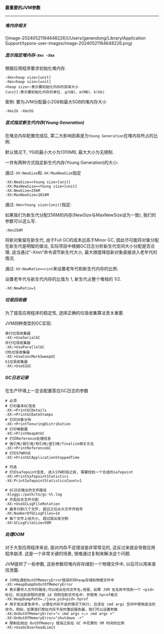 #### 最重要的JVM参数

---

##### 堆内存相关

![image-20240521164648226](/Users/ganendong/Library/Application Support/typora-user-images/image-20240521164648226.png)

##### 显示指定堆内存`-Xms -Xmx`

根据应用程序要求初始化堆内存. 

```
-Xms<heap size>[unit]
-Xms<heap size>[unit]
<heap size>:表示要初始化内存的具体大小
[unit]:表示要初始化内存的单位. g(GB)、m(MB)、k(kb)
```

案例: 要为JVM分配最小2GB和最大5GB的堆内存大小

```
-Xms2G -Xmx5G
```

##### 显式指定新生代内存(Young Generation)

在堆总内存配置完成后, 第二大影响因素是为`Young Generation`在堆内存所占的比例. 

默认情况下, YG的最小大小为1310MB, 最大大小为无限制.

一共有两种方式指定新生代内存(Young Generation)的大小:

通过`-XX:NewSize`和`-XX:MaxNewSize`指定

```
-XX:NewSize=<Young size>[unit]
-XX:MaxNewSize=<Young size>[unit]
-XX:NewSize=256M
-XX:MaxNewSize=1024M
```

通过`-Xmn<Young size>[unit]`指定:

如果我们为新生代分配256M的内存(NewSize与MaxNewSize设为一致), 我们的参数可以这么写.

```
-Xmn256M
```

将新对象留在新生代, 由于Full GC的成本远高于Minor GC, 因此尽可能将对象分配在新生代是明智的做法, 实际项目中根据GC日志分析新生代空间大小分配是否合理, 适当通过“-Xmn”命令调节新生代大小, 最大限度降低新对象直接进入老年代的情况.

通过`-XX:NewRatio=<>int`来设置老年代和新生代内存的比例.

设置老年代与新生代内存的比值为 1, 新生代占整个堆栈的 1/2.

```
-XX:NewRatio=1
```

##### 垃圾回收器

为了提高应用程序的稳定性, 选择正确的垃圾收集算法至关重要.

JVM四种类型的GC实现:

```
串行垃圾收集器
-XX:+UseSerialGC
并行垃圾收集器
-XX:+UseParallelGC
CMS垃圾收集器
-XX:+UseConcMarkSweepGC
G1垃圾收集器
-XX:+UseG1GC
```

##### GC日志记录

在生产环境上一定会配置答应GC日志的参数

```
# 必须
# 打印基本GC信息
-XX:+PrintGCDetails
-XX:+PrintGCDateStamps
# 打印对象分布
-XX:+PrintTenuringDistribution
# 打印堆数据
-XX:+PrintHeapAtGC
# 打印Reference处理信息
# 强引用/弱引用/软引用/虚引用/finalize相关方法
-XX:+PrintReferenceGC
# 打印STW时间
-XX:+PrintGCApplicationStoppedTime

# 可选
# 打印safepoint信息, 进入STW阶段之前, 需要找到一个合适的safepoint
-XX:+PrintSafepointStatistics
-XX:PrintSafepointStatisticsCount=1

# GC日志输出的文件路径
-Xloggc:/path/to/gc-%t.log
# 开启日志文件分割
-XX:+UseGCLogFileRotation
# 最多分割几个文件, 超过之后从头文件开始写
-XX:NumberOfGCLogFiles=14
# 每个文件上线大小, 超过就出发分割
-XX:GCLogFileSize=50M
```

##### 处理OOM

对于大型应用程序来说, 面对内存不足错误是非常常见的, 这反过来就会导致应用程序崩溃. 这是一个非常关键的场景, 很难通过复制来解决这个问题.

JVM提供了一些参数, 这些参数将堆内存存储到一个物理文件中, 以后可以用来查找泄露:

```
# JVM在遇到OutOfMemoryError错误时将heap存储到物理文件中
-XX:+HeapDumpOnOutOfMemoryError
# 表示要写入文件的路径;可以给出任何文件名;但是，如果 JVM 在名称中找到一个 <pid> 标记，则当前进程的进程 id 将附加到文件名中，并使用.hprof格式
-XX:HeapDumpPath=./java_pid<pid>.hprof
# 用于发出紧急命令，以便在内存不足的情况下执行; 应该在 cmd args 空间中使用适当的命令。例如，如果我们想在内存不足时重启服务器，我们可以设置参数
-XX:OnOutOfMemoryError="< cmd args >;< cmd args >"
-XX:OnOutOfMemoryError="shutdown -r"
# 限制在抛出 OutOfMemory 错误之前在 GC 中花费的 VM 时间的比例
-XX:+UseGCOverheadLimit
```











































